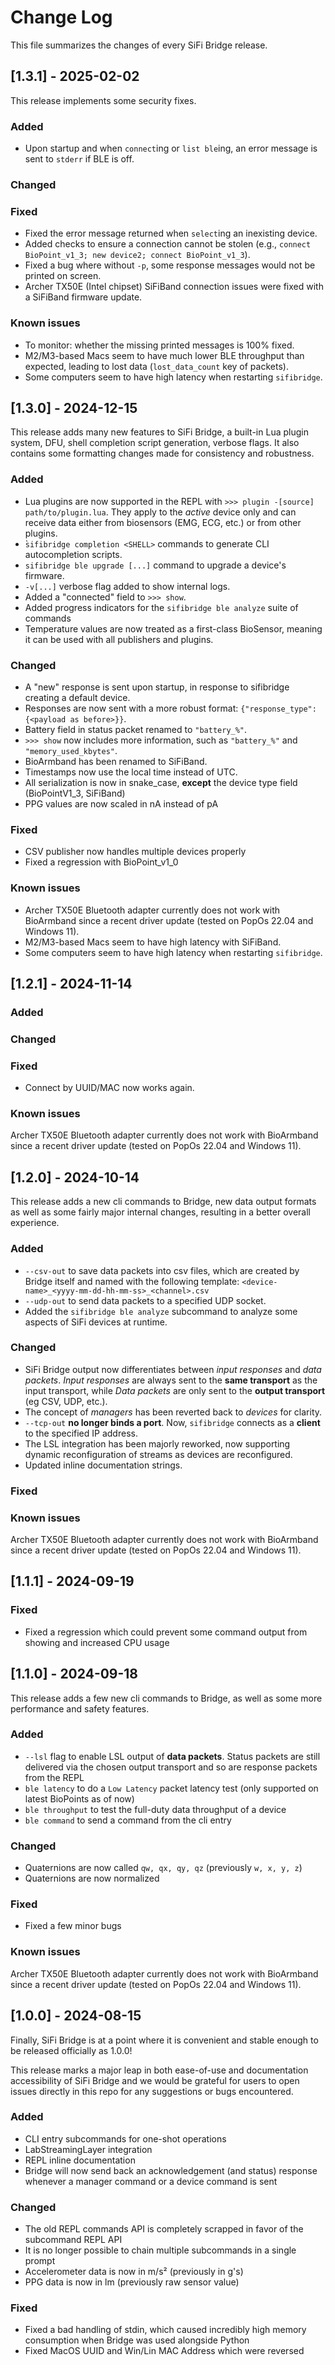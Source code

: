 # Change Log

This file summarizes the changes of every SiFi Bridge release.

## [1.3.1] - 2025-02-02

This release implements some security fixes.

### Added

- Upon startup and when `connect`ing or `list ble`ing, an error message is sent to `stderr` if BLE is off.

### Changed

### Fixed

- Fixed the  error message returned when `select`ing an inexisting device.
- Added checks to ensure a connection cannot be stolen (e.g., `connect BioPoint_v1_3; new device2; connect BioPoint_v1_3`).
- Fixed a bug where without `-p`, some response messages would not be printed on screen.
- Archer TX50E (Intel chipset) SiFiBand connection issues were fixed with a SiFiBand firmware update.
  
### Known issues

- To monitor: whether the missing printed messages is 100% fixed.
- M2/M3-based Macs seem to have much lower BLE throughput than expected, leading to lost data (`lost_data_count` key of packets).
- Some computers seem to have high latency when restarting `sifibridge`.

## [1.3.0] - 2024-12-15

This release adds many new features to SiFi Bridge, a built-in Lua plugin system, DFU, shell completion script generation, verbose flags. It also contains some formatting changes made for consistency and robustness.

### Added

- Lua plugins are now supported in the REPL with `>>> plugin -[source] path/to/plugin.lua`. They apply to the _active_ device only and can receive data either from biosensors (EMG, ECG, etc.) or from other plugins.
- ̀`sifibridge completion <SHELL>` commands to generate CLI autocompletion scripts.
- `sifibridge ble upgrade [...]` command to upgrade a device's firmware.
- `-v[...]` verbose flag added to show internal logs.
- Added a "connected" field to `>>> show`.
- Added progress indicators for the `sifibridge ble analyze` suite of commands
- Temperature values are now treated as a first-class BioSensor, meaning it can be used with all publishers and plugins.

### Changed

- A "new" response is sent upon startup, in response to sifibridge creating a default device.
- Responses are now sent with a more robust format: `{"response_type": {<payload as before>}}`.
- Battery field in status packet renamed to `"battery_%"`.
- `>>> show` now includes more information, such as `"battery_%"` and `"memory_used_kbytes"`.
- BioArmband has been renamed to SiFiBand.
- Timestamps now use the local time instead of UTC.
- All serialization is now in snake_case, **except** the device type field (BioPointV1_3, SiFiBand)
- PPG values are now scaled in nA instead of pA

### Fixed

- CSV publisher now handles multiple devices properly
- Fixed a regression with BioPoint_v1_0
  
### Known issues

- Archer TX50E Bluetooth adapter currently does not work with BioArmband since a recent driver update (tested on PopOs 22.04 and Windows 11).
- M2/M3-based Macs seem to have high latency with SiFiBand.
- Some computers seem to have high latency when restarting `sifibridge`.

## [1.2.1] - 2024-11-14

### Added

### Changed

### Fixed

- Connect by UUID/MAC now works again.

### Known issues

Archer TX50E Bluetooth adapter currently does not work with BioArmband since a recent driver update (tested on PopOs 22.04 and Windows 11).

## [1.2.0] - 2024-10-14

This release adds a new cli commands to Bridge, new data output formats as well as some fairly major internal changes, resulting in a better overall experience.

### Added

- `--csv-out` to save data packets into csv files, which are created by Bridge itself and named with the following template: `<device-name>_<yyyy-mm-dd-hh-mm-ss>_<channel>.csv`
- `--udp-out` to send data packets to a specified UDP socket.
- Added the `sifibridge ble analyze` subcommand to analyze some aspects of SiFi devices at runtime.

### Changed

- SiFi Bridge output now differentiates between _input responses_ and _data packets_. _Input responses_ are always sent to the **same transport** as the input transport, while _Data packets_ are only sent to the **output transport** (eg CSV, UDP, etc.).
- The concept of _managers_ has been reverted back to _devices_ for clarity.
- `--tcp-out` **no longer binds a port**. Now, `sifibridge` connects as a **client** to the specified IP address.
- The LSL integration has been majorly reworked, now supporting dynamic reconfiguration of streams as devices are reconfigured.
- Updated inline documentation strings.

### Fixed

### Known issues

Archer TX50E Bluetooth adapter currently does not work with BioArmband since a recent driver update (tested on PopOs 22.04 and Windows 11).

## [1.1.1] - 2024-09-19

### Fixed

- Fixed a regression which could prevent some command output from showing and increased CPU usage

## [1.1.0] - 2024-09-18

This release adds a few new cli commands to Bridge, as well as some more performance and safety features.

### Added

- `--lsl` flag to enable LSL output of **data packets**. Status packets are still delivered via the chosen output transport and so are response packets from the REPL
- `ble latency` to do a `Low Latency` packet latency test (only supported on latest BioPoints as of now)
- `ble throughput` to test the full-duty data throughput of a device
- `ble command` to send a command from the cli entry

### Changed

- Quaternions are now called `qw, qx, qy, qz` (previously `w, x, y, z`)
- Quaternions are now normalized

### Fixed

- Fixed a few minor bugs

### Known issues

Archer TX50E Bluetooth adapter currently does not work with BioArmband since a recent driver update (tested on PopOs 22.04 and Windows 11).

## [1.0.0] - 2024-08-15

Finally, SiFi Bridge is at a point where it is convenient and stable enough to be released officially as 1.0.0!

This release marks a major leap in both ease-of-use and documentation accessibility of SiFi Bridge and we would be grateful for users to open issues directly in this repo for any suggestions or bugs encountered.

### Added

- CLI entry subcommands for one-shot operations
- LabStreamingLayer integration
- REPL inline documentation
- Bridge will now send back an acknowledgement (and status) response whenever a manager command or a device command is sent

### Changed

- The old REPL commands API is completely scrapped in favor of the subcommand REPL API
- It is no longer possible to chain multiple subcommands in a single prompt
- Accelerometer data is now in m/s² (previously in g's)
- PPG data is now in lm (previously raw sensor value)

### Fixed

- Fixed a bad handling of stdin, which caused incredibly high memory consumption when Bridge was used alongside Python
- Fixed MacOS UUID and Win/Lin MAC Address which were reversed
